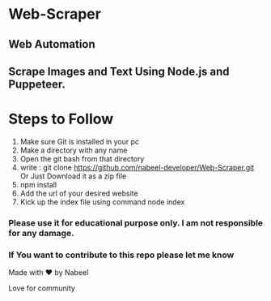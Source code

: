 # Web-Scraper

## Web Automation
## Scrape Images and Text Using Node.js and Puppeteer.

# Steps to Follow

1. Make sure Git is installed in your pc
2. Make a directory with any name
3. Open the git bash from that directory
4. write : git clone https://github.com/nabeel-developer/Web-Scraper.git Or Just Download it as a zip file
5. npm install
6. Add the url of your desired website
7. Kick up the index file using command node index

### Please use it for educational purpose only. I am not responsible for any damage.
### If You want to contribute to this repo please let me know

Made with :heart: by Nabeel

Love for community
